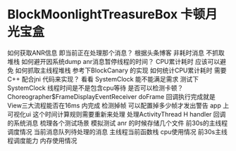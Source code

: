 # BlockMoonlightTreasureBox  卡顿月光宝盒
如何获取ANR信息  即当前正在处理那个消息？  根据头条博客  非耗时消息 不抓取堆栈
如何避开因系统dump anr消息暂停线程的时间？  CPU累计耗时  应该可以避免
如何抓取主线程堆栈  参考下BlockCanary 的实现
如何统计CPU累计耗时  需要C++ 配合jni 代码来实现？  看看 SystemClock 能不能满足需求  测试下SystemClock 线程时间是不是包含cpu等待
是否可以检测卡顿？  Choreographer$FrameDisplayEventReceiver doFrame 回调执行完成就是View三大流程能否在16ms 内完成   检测掉帧  可以配置掉多少帧才发出警告
app 上可视化ui
这个时间计算规则需要重新来处理
处理ActivityThread H handler 回调的系统消息
梳理各个测试场景  模拟测试
anr 的时候存储几个文件   前30s的主线程调度情况  当前消息队列待处理的消息 主线程当前函数栈  cpu使用情况 前30s主线程调度能力  内存使用情况


